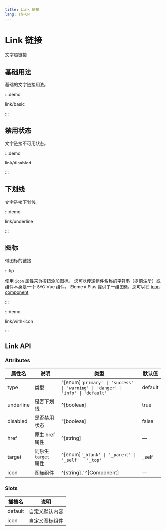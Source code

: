 ```yaml
---
title: Link 链接
lang: zh-CN
---
```


# Link 链接

文字超链接

## 基础用法

基础的文字链接用法。

:::demo

link/basic

:::

## 禁用状态

文字链接不可用状态。

:::demo

link/disabled

:::

## 下划线

文字链接下划线。

:::demo

link/underline

:::

## 图标

带图标的链接

:::tip

使用 `icon` 属性来为按钮添加图标。 您可以传递组件名称的字符串（提前注册）或组件本身是一个 SVG Vue 组件。 Element Plus 提供了一组图标，您可以在 [icon component](/zh-CN/component/icon)

:::

:::demo

link/with-icon

:::

## Link API

### Attributes

| 属性名       | 说明              | 类型                                                                                   | 默认值                                                                                       |
| --------- | --------------- | ------------------------------------------------------------------------------------ | ----------------------------------------------------------------------------------------- |
| type      | 类型              | ^[enum]`'primary' \| 'success' \| 'warning' \| 'danger' \| 'info' \| 'default'` | default                                                                                   |
| underline | 是否下划线           | ^[boolean]                                                                           | true                                                                                      |
| disabled  | 是否禁用状态          | ^[boolean]                                                                           | false                                                                                     |
| href      | 原生 href 属性      | ^[string]                                                                            | —                                                                                         |
| target    | 同原生 `target `属性 | ^[enum]`'_blank' \| '_parent' \| '_self' \| '_top'`                               | _self |[string]                                                                       | — |
| icon      | 图标组件            | ^[string] / ^[Component]                                                             | —                                                                                         |

### Slots

| 插槽名     | 说明      |
| ------- | ------- |
| default | 自定义默认内容 |
| icon    | 自定义图标组件 |
